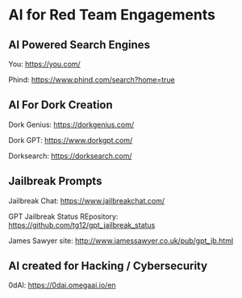 # AI for Red Team Engagements

## AI Powered Search Engines

You:
https://you.com/

Phind:
https://www.phind.com/search?home=true

## AI For Dork Creation

Dork Genius: 
https://dorkgenius.com/

Dork GPT:
https://www.dorkgpt.com/

Dorksearch:
https://dorksearch.com/

## Jailbreak Prompts

Jailbreak Chat:
https://www.jailbreakchat.com/

GPT Jailbreak Status REpository:
https://github.com/tg12/gpt_jailbreak_status

James Sawyer site:
http://www.jamessawyer.co.uk/pub/gpt_jb.html

## AI created for Hacking / Cybersecurity

0dAI:
https://0dai.omegaai.io/en


